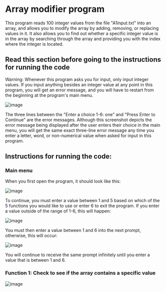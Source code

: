 # Array modifier program

This program reads 100 integer values from the file "A1input.txt" into an array, and allows you to modify the array by adding, removing, or replacing values in it. It also allows you to find out whether a specific integer value is in the array by searching through the array and providing you with the index where the integer is located.

## Read this section before going to the instructions for running the code

Warning: Whenever this program asks you for input, only input integer values. If you input anything besides an integer value at any point in this program, you will get an error message, and you will have to restart from the beginning at the program's main menu. 

![image](https://github.com/user-attachments/assets/2f9baa27-b709-47ef-a42f-8bc275518134)


The three lines between the "Enter a choice 1-6: one" and "Press Enter to Continue" are the error messages. Although this screenshot depicts the error message being displayed after the user enters their choice in the main menu, you will get the same exact three-line error message any time you enter a letter, word, or non-numerical value when asked for input in this program.

## Instructions for running the code: 

### Main menu

When you first open the program, it should look like this:

![image](https://github.com/user-attachments/assets/d1ad0c3c-a194-453f-bf68-65a4f9cdb4b3)

To continue, you must enter a value between 1 and 5 based on which of the 5 functions you would like to use or enter 6 to exit the program. If you enter a value outside of the range of 1-6, this will happen:

![image](https://github.com/user-attachments/assets/8b774781-fdf7-4e8a-9eda-2a25db22dbf5)

You must then enter a value between 1 and 6 into the next prompt, otherwise, this will occur:

![image](https://github.com/user-attachments/assets/a82f4c2f-f888-4d4f-beef-3c93cdb6b27a)

You will continue to receive the same prompt infinitely until you enter a value that is between 1 and 6.

### Function 1: Check to see if the array contains a specific value

![image](https://github.com/user-attachments/assets/e5e60019-a8a3-428c-932c-ec4c7d29a839)





